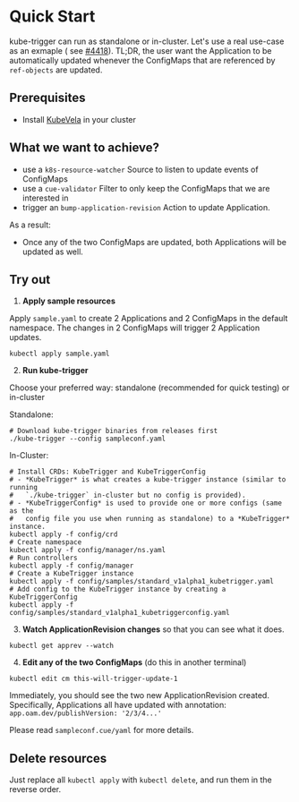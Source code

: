 # Quick Start

kube-trigger can run as standalone or in-cluster. Let's use a real use-case as an exmaple (
see [#4418](https://github.com/kubevela/kubevela/issues/4418)). TL;DR, the user want the Application to be automatically
updated whenever the ConfigMaps that are referenced by `ref-objects` are updated.

## Prerequisites

- Install [KubeVela](https://kubevela.net/docs/install) in your cluster

## What we want to achieve?

- use a `k8s-resource-watcher` Source to listen to update events of ConfigMaps
- use a `cue-validator` Filter to only keep the ConfigMaps that we are interested in
- trigger an `bump-application-revision` Action to update Application.

As a result:

- Once any of the two ConfigMaps are updated, both Applications will be updated as well.

## Try out

1. **Apply sample resources**

Apply `sample.yaml` to create 2 Applications and 2 ConfigMaps in the default namespace. The changes in 2 ConfigMaps will
trigger 2 Application updates.

```shell
kubectl apply sample.yaml
```

2. **Run kube-trigger**

Choose your preferred way: standalone (recommended for quick testing) or in-cluster

Standalone:

```shell
# Download kube-trigger binaries from releases first
./kube-trigger --config sampleconf.yaml
```

In-Cluster:

```shell
# Install CRDs: KubeTrigger and KubeTriggerConfig
# - *KubeTrigger* is what creates a kube-trigger instance (similar to running 
#   `./kube-trigger` in-cluster but no config is provided). 
# - *KubeTriggerConfig* is used to provide one or more configs (same as the
#   config file you use when running as standalone) to a *KubeTrigger* instance.
kubectl apply -f config/crd
# Create namespace
kubectl apply -f config/manager/ns.yaml
# Run controllers
kubectl apply -f config/manager
# Create a KubeTrigger instance
kubectl apply -f config/samples/standard_v1alpha1_kubetrigger.yaml
# Add config to the KubeTrigger instance by creating a KubeTriggerConfig
kubectl apply -f config/samples/standard_v1alpha1_kubetriggerconfig.yaml
```

3. **Watch ApplicationRevision changes** so that you can see what it does.

```shell
kubectl get apprev --watch
```

4. **Edit any of the two ConfigMaps** (do this in another terminal)

```shell
kubectl edit cm this-will-trigger-update-1
```

Immediately, you should see the two new ApplicationRevision created. Specifically, Applications all have updated with
annotation: `app.oam.dev/publishVersion: '2/3/4...'`

Please read `sampleconf.cue/yaml` for more details.

## Delete resources

Just replace all `kubectl apply` with `kubectl delete`, and run them in the reverse order.